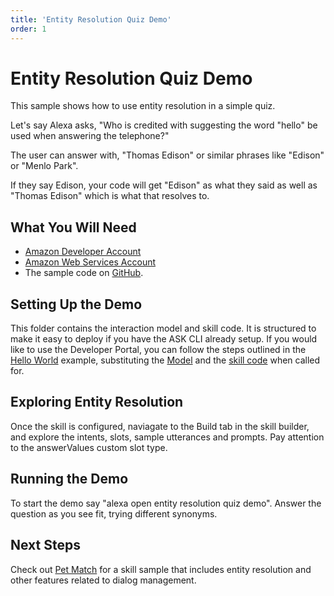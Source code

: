 ```yaml
---
title: 'Entity Resolution Quiz Demo'
order: 1
---
```




# Entity Resolution Quiz Demo
This sample shows how to use entity resolution in a simple quiz.

Let's say Alexa asks, "Who is credited with suggesting the word "hello" be used when answering the telephone?"

The user can answer with, "Thomas Edison" or similar phrases like "Edison" or "Menlo Park".

If they say Edison, your code will get "Edison" as what they said as well as "Thomas Edison" which is what that resolves to.

## What You Will Need
*  [Amazon Developer Account](http://developer.amazon.com/alexa)
*  [Amazon Web Services Account](http://aws.amazon.com/)
*  The sample code on [GitHub](https://github.com/alexa/alexa-cookbook/tree/master/feature-demos/skill-demo-entity-resolution/).

## Setting Up the Demo
This folder contains the interaction model and skill code.  It is structured to make it easy to deploy if you have the ASK CLI already setup.  If you would like to use the Developer Portal, you can follow the steps outlined in the [Hello World](https://github.com/alexa/skill-sample-nodejs-hello-world) example, substituting the [Model](./models/en-US.json) and the [skill code](./lambda/custom/index.js) when called for.

## Exploring Entity Resolution
Once the skill is configured, naviagate to the Build tab in the skill builder, and explore the intents, slots, sample utterances and prompts.  Pay attention to the answerValues custom slot type.

## Running the Demo
To start the demo say "alexa open entity resolution quiz demo".  Answer the question as you see fit, trying different synonyms.

## Next Steps
Check out [Pet Match](https://github.com/alexa/skill-sample-nodejs-petmatch) for a skill sample that includes entity resolution and other features related to dialog management. 